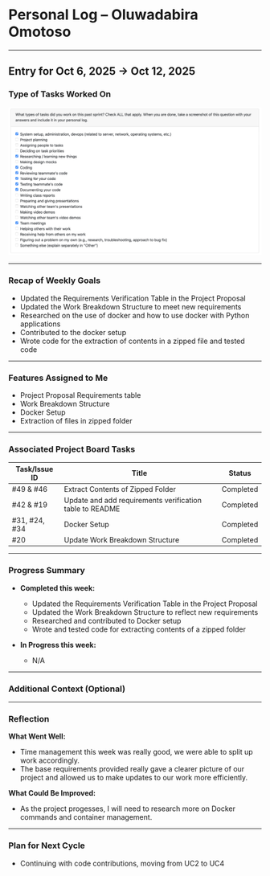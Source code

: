 # Personal Log – Oluwadabira Omotoso

---

## Entry for Oct 6, 2025 → Oct 12, 2025

### Type of Tasks Worked On
![Personal Log](../../../screenshots/Week%206%20Personal%20Log-%20Oluwadabira.png)

---

### Recap of Weekly Goals
- Updated the Requirements Verification Table in the Project Proposal
- Updated the Work Breakdown Structure to meet new requirements
- Researched on the use of docker and how to use docker with Python applications
- Contributed to the docker setup
- Wrote code for the extraction of contents in a zipped file and tested code

---

### Features Assigned to Me
- Project Proposal Requirements table
- Work Breakdown Structure
- Docker Setup
- Extraction of files in zipped folder

---

### Associated Project Board Tasks
| Task/Issue ID | Title       | Status     |
|---------------|-------------|------------|
| #49 & #46        | Extract Contents of Zipped Folder | Completed  |
| #42 & #19        | Update and add requirements verification table to README | Completed  |
| #31, #24, #34         | Docker Setup | Completed  |
| #20         | Update Work Breakdown Structure | Completed  |

---

### Progress Summary
- **Completed this week:**  
  - Updated the Requirements Verification Table in the Project Proposal
  - Updated the Work Breakdown Structure to reflect new requirements
  - Researched and contributed to Docker setup
  - Wrote and tested code for extracting contents of a zipped folder

- **In Progress this week:**  
  - N/A  

---

### Additional Context (Optional)

---

### Reflection
**What Went Well:**
* Time management this week was really good, we were able to split up work accordingly.
* The base requirements provided really gave a clearer picture of our project and allowed us to make updates to our work more efficiently.

**What Could Be Improved:**
* As the project progesses, I will need to research more on Docker commands and container management.
---

### Plan for Next Cycle
* Continuing with code contributions, moving from UC2 to UC4